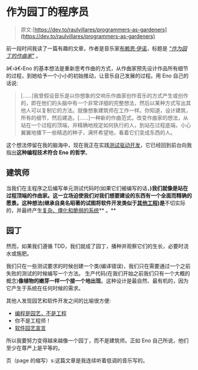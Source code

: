 # 作为园丁的程序员

> 原文:[https://dev.to/raulvillares/programmers-as-gardeners](https://dev.to/raulvillares/programmers-as-gardeners)

前一段时间我读了一篇有趣的文章，作者是音乐家[布赖恩·伊诺](https://en.wikipedia.org/wiki/Brian_Eno)，标题是 [*“作为园丁的作曲家”*](https://www.edge.org/conversation/brian_eno-composers-as-gardeners) 。

â€‹â€‹Eno 的基本想法是重新思考作曲的方式，从作曲家预先设计作品所有细节的过程，到她给予一个小小的初始推动，让音乐自己发展的过程。用 Eno 自己的话说:

> [……]我曾假设音乐是以你想象的交响乐作曲家创作音乐的方式产生或创作的，即在他们的头脑中有一个非常详细的完整想法，然后以某种方式写出其他人可以复制它的方法。就像想象建筑师在工作一样。你知道，设计建筑，所有的细节，然后建造。[……]一种新的作曲范式。改变作曲家的想法，从站在一个过程的顶端，并精确地规定如何执行的人，到站在过程底端，小心翼翼地播下一些精选的种子，满怀希望地，看着它们变成东西的人。

这个想法停留在我的脑海中，现在我正在实践[测试驱动开发](https://en.wikipedia.org/wiki/Test-driven_development)，它已经回到前台向我指出**这种编程技术符合 Eno 的哲学**。

## 建筑师

当我们在主程序之后编写单元测试代码时(如果它们被编写的话，**)我们就像是站在过程顶端的作曲家。这一立场迫使我们对我们想要建设的东西有一个全面而精确的愿景。这种想法(继承自臭名昭著的试图将软件开发类似于[其他工程](http://blog.xebia.com/metaphors-in-software-development/))是**不切实际的，并最终产生[复杂、僵化和脆弱的系统](https://www.excella.com/insights/top-4-symptoms-of-bad-code)** 。**

## 园丁

然而，如果我们遵循 TDD，我们就成了园丁，播种并观察它们的生长，必要时浇水或施肥。

我们只在一些测试要求的时候创建一个类(编译错误)，我们只在需要通过一个之前失败的测试的时候编写一个方法。
生产代码(在我们开始之前我们只有一个大概的概念)**像植物的嫩芽一样一个接一个地出现**。这种设计是最自然、最有机的，因为它产生于系统在任何时候的需求。

其他人发现园艺和软件开发之间的比喻很方便:

*   [编程是园艺，不是工程](http://www.artima.com/intv/garden.html)
*   你不是工程师！
*   [软件园艺宣言](http://softwaregarden.io/manifesto/)

所以我要努力变得越来越像一个园丁，而不是建筑师。正如 Eno 自己所说，他们至少在尊严上是平等的。

页（page 的缩写）s:这篇文章是我连续听着低调的音乐写的。